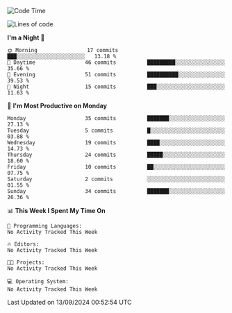 <!--START_SECTION:waka-->
![Code Time](http://img.shields.io/badge/Code%20Time-212%20hrs%2045%20mins-blue)

![Lines of code](https://img.shields.io/badge/From%20Hello%20World%20I%27ve%20Written-16.8%20thousand%20lines%20of%20code-blue)

**I'm a Night 🦉** 

```text
🌞 Morning                17 commits          ███░░░░░░░░░░░░░░░░░░░░░░   13.18 % 
🌆 Daytime                46 commits          █████████░░░░░░░░░░░░░░░░   35.66 % 
🌃 Evening                51 commits          ██████████░░░░░░░░░░░░░░░   39.53 % 
🌙 Night                  15 commits          ███░░░░░░░░░░░░░░░░░░░░░░   11.63 % 
```
📅 **I'm Most Productive on Monday** 

```text
Monday                   35 commits          ███████░░░░░░░░░░░░░░░░░░   27.13 % 
Tuesday                  5 commits           █░░░░░░░░░░░░░░░░░░░░░░░░   03.88 % 
Wednesday                19 commits          ████░░░░░░░░░░░░░░░░░░░░░   14.73 % 
Thursday                 24 commits          █████░░░░░░░░░░░░░░░░░░░░   18.60 % 
Friday                   10 commits          ██░░░░░░░░░░░░░░░░░░░░░░░   07.75 % 
Saturday                 2 commits           ░░░░░░░░░░░░░░░░░░░░░░░░░   01.55 % 
Sunday                   34 commits          ███████░░░░░░░░░░░░░░░░░░   26.36 % 
```


📊 **This Week I Spent My Time On** 

```text
💬 Programming Languages: 
No Activity Tracked This Week

🔥 Editors: 
No Activity Tracked This Week

🐱‍💻 Projects: 
No Activity Tracked This Week

💻 Operating System: 
No Activity Tracked This Week
```


 Last Updated on 13/09/2024 00:52:54 UTC
<!--END_SECTION:waka-->
